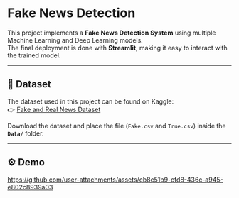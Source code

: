 # Fake News Detection

This project implements a **Fake News Detection System** using multiple Machine Learning and Deep Learning models.  
The final deployment is done with **Streamlit**, making it easy to interact with the trained model.

---

## 📂 Dataset

The dataset used in this project can be found on Kaggle:  
👉 [Fake and Real News Dataset](https://www.kaggle.com/datasets/clmentbisaillon/fake-and-real-news-dataset)

Download the dataset and place the file (`Fake.csv` and `True.csv`) inside the **`Data/`** folder.

---

## ⚙️ Demo
https://github.com/user-attachments/assets/cb8c51b9-cfd8-436c-a945-e802c8939a03
